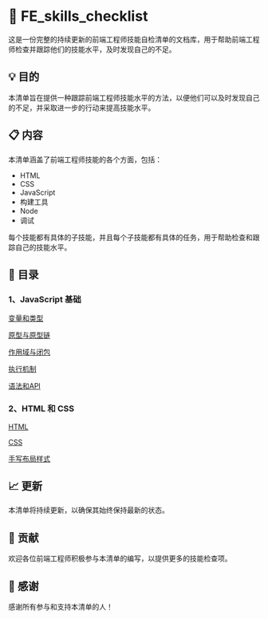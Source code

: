 # 📝 FE_skills_checklist

这是一份完整的持续更新的前端工程师技能自检清单的文档库，用于帮助前端工程师检查并跟踪他们的技能水平，及时发现自己的不足。

## 💡 目的

本清单旨在提供一种跟踪前端工程师技能水平的方法，以便他们可以及时发现自己的不足，并采取进一步的行动来提高技能水平。

## 📋 内容

本清单涵盖了前端工程师技能的各个方面，包括：

- HTML
- CSS
- JavaScript
- 构建工具
- Node
- 调试

每个技能都有具体的子技能，并且每个子技能都有具体的任务，用于帮助检查和跟踪自己的技能水平。

## 🌟 目录

### 1、JavaScript 基础

[变量和类型](./%E5%8F%98%E9%87%8F%E4%B8%8E%E7%B1%BB%E5%9E%8B.md)

[原型与原型链](./%E5%8E%9F%E5%9E%8B%E5%92%8C%E5%8E%9F%E5%9E%8B%E9%93%BE.md)

[作用域与闭包](./%E4%BD%9C%E7%94%A8%E5%9F%9F%E5%92%8C%E9%97%AD%E5%8C%85.md)

[执行机制](./%E6%89%A7%E8%A1%8C%E6%9C%BA%E5%88%B6.md)

[语法和API](./%E8%AF%AD%E6%B3%95%E5%92%8CAPI.md)

### 2、HTML 和 CSS

[HTML](./HTML.md)

[CSS](./CSS.md)

[手写布局样式](./%E6%89%8B%E5%86%99%E7%B3%BB%E5%88%97.md)

## 📈 更新

本清单将持续更新，以确保其始终保持最新的状态。

## 📝 贡献

欢迎各位前端工程师积极参与本清单的编写，以提供更多的技能检查项。

## 🙏 感谢

感谢所有参与和支持本清单的人！

